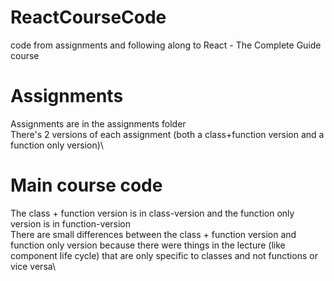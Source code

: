 # ReactCourseCode
code from assignments and following along to React - The Complete Guide course

# Assignments 
Assignments are in the assignments folder\
There's 2 versions of each assignment (both a class+function version and a function only version)\

# Main course code
The class + function version is in class-version and the function only version is in function-version\
There are small differences between the class + function version and function only version because there were things in the lecture (like component life cycle) that are only specific to classes and not functions or vice versa\

